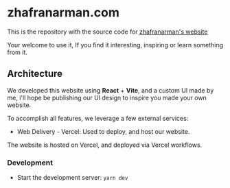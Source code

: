 
# zhafranarman.com

This is the repository with the source code for [zhafranarman's website](https://zhafranarman.com/)

Your welcome to use it, If you find it interesting, inspiring or learn something from it.

## Architecture

We developed this website using **React** + **Vite**, and a custom UI made by me, i'll hope be publishing our UI design to inspire you made your own website.

To accomplish all features, we leverage a few external services:

- Web Delivery - Vercel: Used to deploy, and host our website.

The website is hosted on Vercel, and deployed via Vercel workflows.

### Development

- Start the development server: `yarn dev`


